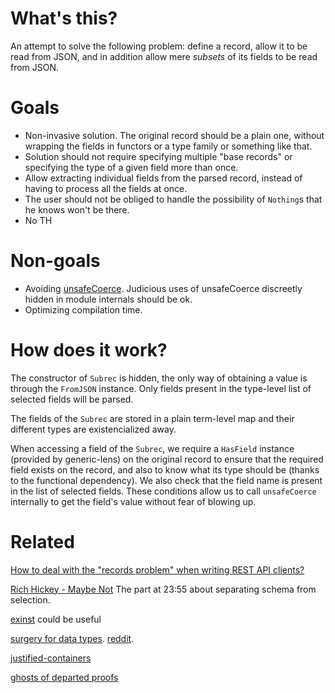 # What's this?

An attempt to solve the following problem: define a record, allow it to be read
from JSON, and in addition allow mere *subsets* of its fields to be read from
JSON.

# Goals

- Non-invasive solution. The original record should be a plain one, without
  wrapping the fields in functors or a type family or something like that.
- Solution should not require specifying multiple "base records" or
  specifying the type of a given field more than once.
- Allow extracting individual fields from the parsed record, instead of
  having to process all the fields at once.
- The user should not be obliged to handle the possibility of `Nothing`s
  that he knows won't be there.
- No TH

# Non-goals

- Avoiding
  [unsafeCoerce](http://hackage.haskell.org/package/base-4.12.0.0/docs/Unsafe-Coerce.html).
  Judicious uses of unsafeCoerce discreetly hidden in module internals should
  be ok.
- Optimizing compilation time.

# How does it work?

The constructor of `Subrec` is hidden, the only way of obtaining a value is
through the `FromJSON` instance. Only fields present in the type-level list of
selected fields will be parsed.

The fields of the `Subrec` are stored in a plain term-level map and their
different types are existencialized away.

When accessing a field of the `Subrec`, we require a `HasField` instance
(provided by generic-lens) on the original record to ensure that the required
field exists on the record, and also to know what its type should be (thanks to
the functional dependency). We also check that the field name is present in the
list of selected fields. These conditions allow us to call `unsafeCoerce`
internally to get the field's value without fear of blowing up.

# Related

[How to deal with the "records problem" when writing REST API
clients?](https://www.reddit.com/r/haskell/comments/a7asi8/how_to_deal_with_the_records_problem_when_writing/)

[Rich Hickey - Maybe
Not](https://www.youtube.com/watch?v=YR5WdGrpoug&feature=youtu.be&t=2355) The
part at 23:55 about separating schema from selection.

[exinst](http://hackage.haskell.org/package/exinst) could be useful

[surgery for data types](https://blog.poisson.chat/posts/2018-11-26-type-surgery.html). [reddit](https://www.reddit.com/r/haskell/comments/a0gi4z/surgery_for_data_types/).

[justified-containers](http://hackage.haskell.org/package/justified-containers)

[ghosts of departed proofs](https://www.reddit.com/r/haskell/comments/8qn0wr/safe_api_design_with_ghosts_of_departed_proofs/)

